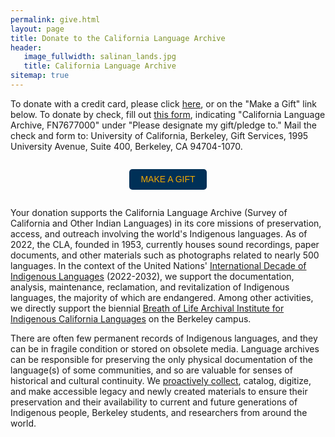 ```yaml
---
permalink: give.html
layout: page
title: Donate to the California Language Archive
header:
   image_fullwidth: salinan_lands.jpg
   title: California Language Archive
sitemap: true
---
```


To donate with a credit card, please click [here](http://give.berkeley.edu/fund/FN7677000), or on the "Make a Gift" link below. To donate by check, fill out [this form](https://storage.googleapis.com/giveadmin/filer_public/c8/8e/c88e80f4-d972-4257-893f-8175b67429ae/uc_berkeley_mail-in_donation_form.pdf), indicating "California Language Archive, FN7677000" under "Please designate my gift/pledge to." Mail the check and form to: University of California, Berkeley, Gift Services, 1995 University Avenue, Suite 400, Berkeley, CA 94704-1070.

<div style="width: auto; height: auto; position: relative;
font-family: sans-serif; background-color: transparent; display:
flex; align-items: center; justify-content: center;">
<p style="margin: 0; padding: 0; max-width: 300px; color:
#3062b3; font-size: 18px;"></p>
<p><a style="display: inline-block; width: 124px; height: 33px;
background-color: #003057; color: #f2a900; font-size: 14px;
text-transform: uppercase; line-height: 33px; text-decoration: none;
text-align: center; border-radius: 5px;"
href="http://give.berkeley.edu/fund/FN7677000">Make a gift</a></p>
</div>

Your donation supports the California Language Archive (Survey of California and Other Indian Languages) in its core missions of preservation, access, and outreach involving the world's Indigenous languages. As of 2022, the CLA, founded in 1953, currently houses sound recordings, paper documents, and other materials such as photographs related to nearly 500 languages. In the context of the United Nations' [International Decade of Indigenous Languages](https://en.unesco.org/idil2022-2032) (2022-2032), we support the documentation, analysis, maintenance, reclamation, and revitalization of Indigenous languages, the majority of which are endangered. Among other activities, we directly support the biennial [Breath of Life Archival Institute for Indigenous California Languages](https://aicls.org/breath-of-life-institute/) on the Berkeley campus.
 
There are often few permanent records of Indigenous languages, and they can be in fragile condition or stored on obsolete media. Language archives can be responsible for preserving the only physical documentation of the language(s) of some communities, and so are valuable for senses of historical and cultural continuity. We [proactively collect](https://news.berkeley.edu/2021/05/24/chance-phone-call-keeps-alive-scholars-remarkable-amazonian-legacy/), catalog, digitize, and make accessible legacy and newly created materials to ensure their preservation and their availability to current and future generations of Indigenous people, Berkeley students, and researchers from around the world.

<!--### Donation-supported activities

* digitizing at-risk analog materials such as sound recordings of Indigenous languages, and paper field notes
* cataloging new collections, including born-digital materials, and making them publicly accessible through our online catalog
* supporting the biennial [Breath of Life Archival Institute](https://aicls.org/breath-of-life-institute/)
* providing research and material assistance to scholars and to community members who visit our archive-->
